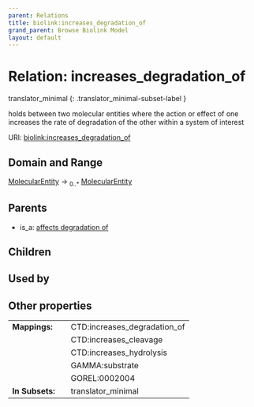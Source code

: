 ```yaml
---
parent: Relations
title: biolink:increases_degradation_of
grand_parent: Browse Biolink Model
layout: default
---
```


# Relation: increases_degradation_of

translator_minimal
{: .translator_minimal-subset-label }


holds between two molecular entities where the action or effect of one increases the rate of degradation of the other within a system of interest

URI: [biolink:increases_degradation_of](https://w3id.org/biolink/vocab/increases_degradation_of)

## Domain and Range

[MolecularEntity](MolecularEntity.md) ->  <sub>0..*</sub> [MolecularEntity](MolecularEntity.md)

## Parents

 *  is_a: [affects degradation of](affects_degradation_of.md)

## Children


## Used by


## Other properties

|  |  |  |
| --- | --- | --- |
| **Mappings:** | | CTD:increases_degradation_of |
|  | | CTD:increases_cleavage |
|  | | CTD:increases_hydrolysis |
|  | | GAMMA:substrate |
|  | | GOREL:0002004 |
| **In Subsets:** | | translator_minimal |

